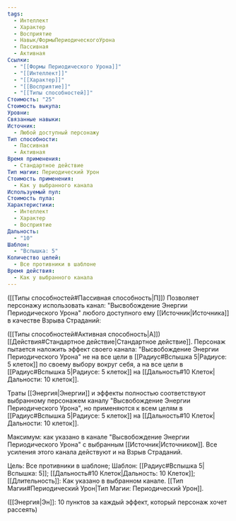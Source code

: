 ```yaml
---
tags:
  - Интеллект
  - Характер
  - Восприятие
  - Навык/ФормыПериодическогоУрона
  - Пассивная
  - Активная
Ссылки:
  - "[[Формы Периодического Урона]]"
  - "[[Интеллект]]"
  - "[[Характер]]"
  - "[[Восприятие]]"
  - "[[Типы способностей]]"
Стоимость: "25"
Стоимость выкупа: 
Уровни: 
Связанные навыки: 
Источник:
  - Любой доступный персонажу
Тип способности:
  - Пассивная
  - Активная
Время применения:
  - Стандартное действие
Тип магии: Периодический Урон
Стоимость применения:
  - Как у выбранного канала
Используемый пул: 
Стоимость пула: 
Характеристики:
  - Интеллект
  - Характер
  - Восприятие
Дальность:
  - "10"
Шаблон:
  - "Вспышка: 5"
Количество целей:
  - Все противники в шаблоне
Время действия:
  - Как у выбранного канала
---
```

([[Типы способностей#Пассивная способность|П]]) Позволяет персонажу использовать канал: "Высвобождение Энергии Периодического Урона" любого доступного ему [[Источник|Источника]] в качестве Взрыва Страданий:

([[Типы способностей#Активная способность|А]]) [[Действия#Стандартное действие|Стандартное действие]]. Персонаж пытается наложить эффект своего канала: "Высвобождение Энергии Периодического Урона" не на все цели в [[Радиус#Вспышка 5|Радиусе: 5 клеток]] по своему выбору вокруг себя, а на все цели в [[Радиус#Вспышка 5|Радиусе: 5 клеток]] на [[Дальность#10 Клеток|Дальности: 10 клеток]].

Траты [[Энергия|Энергии]] и эффекты полностью соответствуют выбранному персонажем каналу "Высвобождение Энергии Периодического Урона", но применяются к всем целям в [[Радиус#Вспышка 5|Радиусе: 5 клеток]] на [[Дальность#10 Клеток|Дальности: 10 клеток]].

 
Максимум: как указано в канале "Высвобождение Энергии Периодического Урона" с выбранным [[Источник|Источником]]. Все усиления этого канала действуют и на Взрыв Страданий.

Цель: Все противники в шаблоне; Шаблон: [[Радиус#Вспышка 5|Вспышка: 5]]; [[Дальность#10 Клеток|Дальность: 10 Клеток]]; [[Длительность]]: Как указано в выбранном канале. [[Тип Магии#Периодический Урон|Тип Магии: Периодический Урон]].

([[Энергия|Эн]]: 10 пунктов за каждый эффект, который персонаж хочет рассеять)